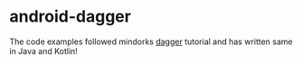 # android-dagger

The code examples followed mindorks [dagger](https://blog.mindorks.com/introduction-to-dagger-2-using-dependency-injection-in-android-part-2-b55857911bcd) tutorial and has written same in Java and Kotlin!
